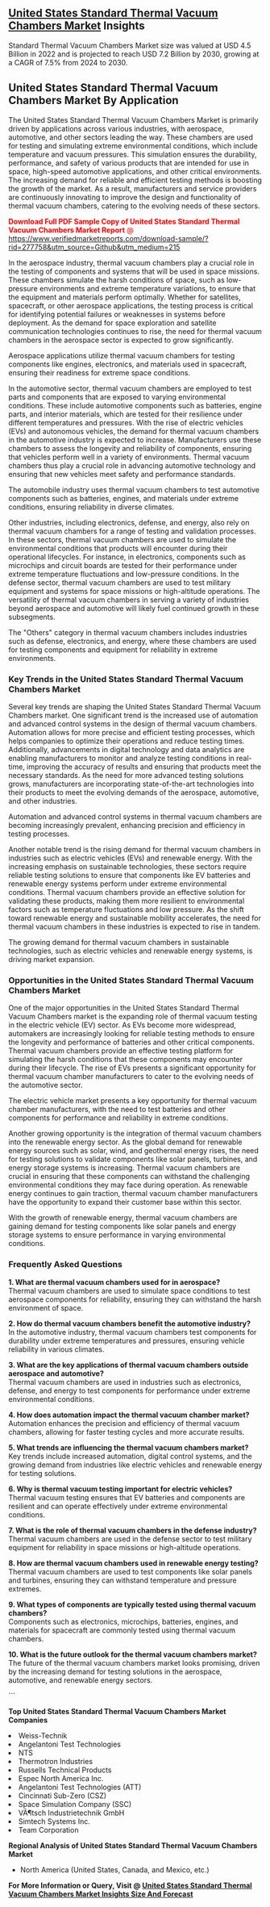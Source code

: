<h2><a href="https://www.verifiedmarketreports.com/download-sample/?rid=277758&amp;utm_source=Github&amp;utm_medium=215" target="_blank">United States Standard Thermal Vacuum Chambers Market</a> Insights</h2><p>Standard Thermal Vacuum Chambers Market size was valued at USD 4.5 Billion in 2022 and is projected to reach USD 7.2 Billion by 2030, growing at a CAGR of 7.5% from 2024 to 2030.</p><p><h2>United States Standard Thermal Vacuum Chambers Market By Application</h2><p>The United States Standard Thermal Vacuum Chambers Market is primarily driven by applications across various industries, with aerospace, automotive, and other sectors leading the way. These chambers are used for testing and simulating extreme environmental conditions, which include temperature and vacuum pressures. This simulation ensures the durability, performance, and safety of various products that are intended for use in space, high-speed automotive applications, and other critical environments. The increasing demand for reliable and efficient testing methods is boosting the growth of the market. As a result, manufacturers and service providers are continuously innovating to improve the design and functionality of thermal vacuum chambers, catering to the evolving needs of these sectors. <p><span class=""><span style="color: #ff0000;"><strong>Download Full PDF Sample Copy of United States Standard Thermal Vacuum Chambers Market Report</strong> @ </span><a href="https://www.verifiedmarketreports.com/download-sample/?rid=277758&amp;utm_source=Github&amp;utm_medium=215" target="_blank">https://www.verifiedmarketreports.com/download-sample/?rid=277758&amp;utm_source=Github&amp;utm_medium=215</a></span></p>In the aerospace industry, thermal vacuum chambers play a crucial role in the testing of components and systems that will be used in space missions. These chambers simulate the harsh conditions of space, such as low-pressure environments and extreme temperature variations, to ensure that the equipment and materials perform optimally. Whether for satellites, spacecraft, or other aerospace applications, the testing process is critical for identifying potential failures or weaknesses in systems before deployment. As the demand for space exploration and satellite communication technologies continues to rise, the need for thermal vacuum chambers in the aerospace sector is expected to grow significantly.<p>Aerospace applications utilize thermal vacuum chambers for testing components like engines, electronics, and materials used in spacecraft, ensuring their readiness for extreme space conditions.</p><p>In the automotive sector, thermal vacuum chambers are employed to test parts and components that are exposed to varying environmental conditions. These include automotive components such as batteries, engine parts, and interior materials, which are tested for their resilience under different temperatures and pressures. With the rise of electric vehicles (EVs) and autonomous vehicles, the demand for thermal vacuum chambers in the automotive industry is expected to increase. Manufacturers use these chambers to assess the longevity and reliability of components, ensuring that vehicles perform well in a variety of environments. Thermal vacuum chambers thus play a crucial role in advancing automotive technology and ensuring that new vehicles meet safety and performance standards.<p>The automobile industry uses thermal vacuum chambers to test automotive components such as batteries, engines, and materials under extreme conditions, ensuring reliability in diverse climates.</p><p>Other industries, including electronics, defense, and energy, also rely on thermal vacuum chambers for a range of testing and validation processes. In these sectors, thermal vacuum chambers are used to simulate the environmental conditions that products will encounter during their operational lifecycles. For instance, in electronics, components such as microchips and circuit boards are tested for their performance under extreme temperature fluctuations and low-pressure conditions. In the defense sector, thermal vacuum chambers are used to test military equipment and systems for space missions or high-altitude operations. The versatility of thermal vacuum chambers in serving a variety of industries beyond aerospace and automotive will likely fuel continued growth in these subsegments.<p>The "Others" category in thermal vacuum chambers includes industries such as defense, electronics, and energy, where these chambers are used for testing components and equipment for reliability in extreme environments.</p><h3>Key Trends in the United States Standard Thermal Vacuum Chambers Market</h3><p>Several key trends are shaping the United States Standard Thermal Vacuum Chambers market. One significant trend is the increased use of automation and advanced control systems in the design of thermal vacuum chambers. Automation allows for more precise and efficient testing processes, which helps companies to optimize their operations and reduce testing times. Additionally, advancements in digital technology and data analytics are enabling manufacturers to monitor and analyze testing conditions in real-time, improving the accuracy of results and ensuring that products meet the necessary standards. As the need for more advanced testing solutions grows, manufacturers are incorporating state-of-the-art technologies into their products to meet the evolving demands of the aerospace, automotive, and other industries.<p>Automation and advanced control systems in thermal vacuum chambers are becoming increasingly prevalent, enhancing precision and efficiency in testing processes.</p><p>Another notable trend is the rising demand for thermal vacuum chambers in industries such as electric vehicles (EVs) and renewable energy. With the increasing emphasis on sustainable technologies, these sectors require reliable testing solutions to ensure that components like EV batteries and renewable energy systems perform under extreme environmental conditions. Thermal vacuum chambers provide an effective solution for validating these products, making them more resilient to environmental factors such as temperature fluctuations and low pressure. As the shift toward renewable energy and sustainable mobility accelerates, the need for thermal vacuum chambers in these industries is expected to rise in tandem.<p>The growing demand for thermal vacuum chambers in sustainable technologies, such as electric vehicles and renewable energy systems, is driving market expansion.</p><h3>Opportunities in the United States Standard Thermal Vacuum Chambers Market</h3><p>One of the major opportunities in the United States Standard Thermal Vacuum Chambers market is the expanding role of thermal vacuum testing in the electric vehicle (EV) sector. As EVs become more widespread, automakers are increasingly looking for reliable testing methods to ensure the longevity and performance of batteries and other critical components. Thermal vacuum chambers provide an effective testing platform for simulating the harsh conditions that these components may encounter during their lifecycle. The rise of EVs presents a significant opportunity for thermal vacuum chamber manufacturers to cater to the evolving needs of the automotive sector.<p>The electric vehicle market presents a key opportunity for thermal vacuum chamber manufacturers, with the need to test batteries and other components for performance and reliability in extreme conditions.</p><p>Another growing opportunity is the integration of thermal vacuum chambers into the renewable energy sector. As the global demand for renewable energy sources such as solar, wind, and geothermal energy rises, the need for testing solutions to validate components like solar panels, turbines, and energy storage systems is increasing. Thermal vacuum chambers are crucial in ensuring that these components can withstand the challenging environmental conditions they may face during operation. As renewable energy continues to gain traction, thermal vacuum chamber manufacturers have the opportunity to expand their customer base within this sector.<p>With the growth of renewable energy, thermal vacuum chambers are gaining demand for testing components like solar panels and energy storage systems to ensure performance in varying environmental conditions.</p><h3>Frequently Asked Questions</h3><p><strong>1. What are thermal vacuum chambers used for in aerospace?</strong><br>Thermal vacuum chambers are used to simulate space conditions to test aerospace components for reliability, ensuring they can withstand the harsh environment of space.</p><p><strong>2. How do thermal vacuum chambers benefit the automotive industry?</strong><br>In the automotive industry, thermal vacuum chambers test components for durability under extreme temperatures and pressures, ensuring vehicle reliability in various climates.</p><p><strong>3. What are the key applications of thermal vacuum chambers outside aerospace and automotive?</strong><br>Thermal vacuum chambers are used in industries such as electronics, defense, and energy to test components for performance under extreme environmental conditions.</p><p><strong>4. How does automation impact the thermal vacuum chamber market?</strong><br>Automation enhances the precision and efficiency of thermal vacuum chambers, allowing for faster testing cycles and more accurate results.</p><p><strong>5. What trends are influencing the thermal vacuum chambers market?</strong><br>Key trends include increased automation, digital control systems, and the growing demand from industries like electric vehicles and renewable energy for testing solutions.</p><p><strong>6. Why is thermal vacuum testing important for electric vehicles?</strong><br>Thermal vacuum testing ensures that EV batteries and components are resilient and can operate effectively under extreme environmental conditions.</p><p><strong>7. What is the role of thermal vacuum chambers in the defense industry?</strong><br>Thermal vacuum chambers are used in the defense sector to test military equipment for reliability in space missions or high-altitude operations.</p><p><strong>8. How are thermal vacuum chambers used in renewable energy testing?</strong><br>Thermal vacuum chambers are used to test components like solar panels and turbines, ensuring they can withstand temperature and pressure extremes.</p><p><strong>9. What types of components are typically tested using thermal vacuum chambers?</strong><br>Components such as electronics, microchips, batteries, engines, and materials for spacecraft are commonly tested using thermal vacuum chambers.</p><p><strong>10. What is the future outlook for the thermal vacuum chambers market?</strong><br>The future of the thermal vacuum chambers market looks promising, driven by the increasing demand for testing solutions in the aerospace, automotive, and renewable energy sectors.</p>```</p><p><strong>Top United States Standard Thermal Vacuum Chambers Market Companies</strong></p><div data-test-id=""><p><li>Weiss-Technik</li><li> Angelantoni Test Technologies</li><li> NTS</li><li> Thermotron Industries</li><li> Russells Technical Products</li><li> Espec North America Inc.</li><li> Angelantoni Test Technologies (ATT)</li><li> Cincinnati Sub-Zero (CSZ)</li><li> Space Simulation Company (SSC)</li><li> VÃ¶tsch Industrietechnik GmbH</li><li> Simtech Systems Inc.</li><li> Team Corporation</li></p><div><strong>Regional Analysis of&nbsp;United States Standard Thermal Vacuum Chambers Market</strong></div><ul><li dir="ltr"><p dir="ltr">North America&nbsp;(United States, Canada, and Mexico, etc.)</p></li></ul><p><strong>For More Information or Query, Visit @&nbsp;</strong><strong><a href="https://www.verifiedmarketreports.com/product/standard-thermal-vacuum-chambers-market/?utm_source=Github&amp;utm_medium=215" target="_blank">United States Standard Thermal Vacuum Chambers Market Insights Size And Forecast</a></strong></p></div>
